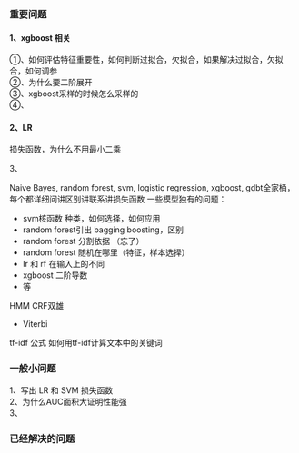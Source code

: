 
### 重要问题

#### 1、xgboost 相关
①、如何评估特征重要性，如何判断过拟合，欠拟合，如果解决过拟合，欠拟合，如何调参  
②、为什么要二阶展开  
③、xgboost采样的时候怎么采样的  
④、

#### 2、LR
损失函数，为什么不用最小二乘  



3、



Naive Bayes, random forest, svm, logistic regression, xgboost, gdbt全家桶，每个都详细问讲区别讲联系讲损失函数
一些模型独有的问题：
- svm核函数 种类，如何选择，如何应用
- random forest引出 bagging boosting，区别
- random forest 分割依据 （忘了）
- random forest 随机在哪里（特征，样本选择）
- lr 和 rf 在输入上的不同
- xgboost 二阶导数
- 等

HMM CRF双雄
- Viterbi

tf-idf 公式 如何用tf-idf计算文本中的关键词




### 一般小问题  

1、写出 LR 和 SVM 损失函数  
2、为什么AUC面积大证明性能强  
3、



### 已经解决的问题


